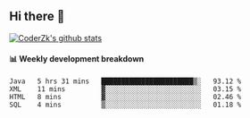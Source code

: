 ## Hi there 👋

[![CoderZk's github stats](https://github-readme-stats.vercel.app/api?username=zhoukuo123&show_icons=true&count_private=true)](https://github.com/anuraghazra/github-readme-stats)

#### :bar_chart: Weekly development breakdown

<!--START_SECTION:waka-->
```text
Java   5 hrs 31 mins   ███████████████████████▒░   93.12 % 
XML    11 mins         ▓░░░░░░░░░░░░░░░░░░░░░░░░   03.15 % 
HTML   8 mins          ▓░░░░░░░░░░░░░░░░░░░░░░░░   02.46 % 
SQL    4 mins          ▒░░░░░░░░░░░░░░░░░░░░░░░░   01.18 % 
```
<!--END_SECTION:waka-->
